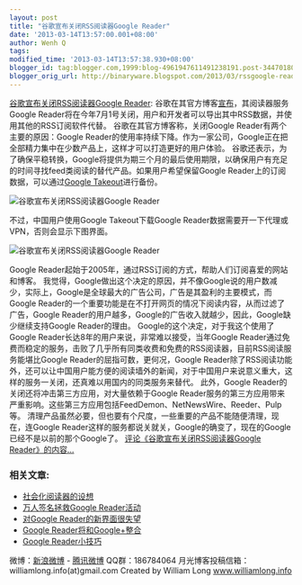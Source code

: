 ```yaml
---
layout: post
title: "谷歌宣布关闭RSS阅读器Google Reader"
date: '2013-03-14T13:57:00.001+08:00'
author: Wenh Q
tags:
modified_time: '2013-03-14T13:57:38.930+08:00'
blogger_id: tag:blogger.com,1999:blog-4961947611491238191.post-344701808822144249
blogger_orig_url: http://binaryware.blogspot.com/2013/03/rssgoogle-reader.html
---
```


[谷歌宣布关闭RSS阅读器Google
Reader](http://www.williamlong.info/archives/3405.html):
谷歌在其官方博客[宣布](http://googlereader.blogspot.com/2013/03/powering-down-google-reader.html)，其阅读器服务Google
Reader将在今年7月1号关闭，用户和开发者可以导出其中RSS数据，并使用其他的RSS订阅软件代替。
谷歌在其官方博客称，关闭Google Reader有两个主要的原因：Google
Reader的使用率持续下降。作为一家公司，Google正在把全部精力集中在少数产品上，这样才可以打造更好的用户体验。
谷歌还表示，为了确保平稳转换，Google将提供为期三个月的最后使用期限，以确保用户有充足的时间寻找feed类阅读的替代产品。如果用户希望保留Google
Reader上的订阅数据，可以通过[Google
Takeout](https://www.google.com/takeout/?pli=1)进行备份。

![谷歌宣布关闭RSS阅读器Google
Reader](http://download.williamlong.info/upload/3405_1.jpg)

不过，中国用户使用Google Takeout下载Google
Reader数据需要开一下代理或VPN，否则会显示下图界面。

![谷歌宣布关闭RSS阅读器Google
Reader](http://download.williamlong.info/upload/3405_2.jpg)

Google
Reader起始于2005年，通过RSS订阅的方式，帮助人们订阅喜爱的网站和博客。
我觉得，Google做出这个决定的原因，并不像Google说的用户数减少，实际上，Google是全球最大的广告公司，广告是其盈利的主要模式，而Google
Reader的一个重要功能是在不打开网页的情况下阅读内容，从而过滤了广告，Google
Reader的用户越多，Google的广告收入就越少，因此，Google缺少继续支持Google
Reader的理由。
Google的这个决定，对于我这个使用了Google
Reader长达8年的用户来说，非常难以接受，当年Google
Reader通过免费而稳定的服务，击败了几乎所有同类收费和免费的RSS阅读器，目前RSS阅读服务能堪比Google
Reader的屈指可数，更何况，Google
Reader除了RSS阅读功能外，还可以让中国用户能方便的阅读墙外的新闻，对于中国用户来说意义重大，这样的服务一关闭，还真难以用国内的同类服务来替代。
此外，Google Reader的关闭还将冲击第三方应用，对大量依赖于Google
Reader服务的第三方应用带来严重影响。这些第三方应用包括FeedDemon、NetNewsWire、Reeder、Pulp等。
清理产品虽然必要，但也要有个尺度，一些重要的产品不能随便清理，现在，连Google
Reader这样的服务都说关就关，Google的确变了，现在的Google已经不是以前的那个Google了。
[评论《谷歌宣布关闭RSS阅读器Google
Reader》的内容...](http://www.williamlong.info/archives/3405.html)

### 相关文章:

-   [社会化阅读器的设想](http://www.williamlong.info/archives/3038.html)
-   [万人签名拯救Google
    Reader活动](http://www.williamlong.info/archives/2872.html)
-   [对Google
    Reader的新界面很失望](http://www.williamlong.info/archives/2871.html)
-   [Google
    Reader将和Google+整合](http://www.williamlong.info/archives/2855.html)
-   [Google
    Reader小技巧](http://www.williamlong.info/archives/2323.html)


微博：[新浪微博](http://weibo.com/williamlong) -
[腾讯微博](http://t.qq.com/williamlong)
QQ群：186784064
月光博客投稿信箱：williamlong.info(at)gmail.com
Created by William Long www.williamlong.info

